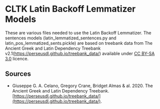# CLTK Latin Backoff Lemmatizer Models

These are various files needed to use the Latin Backoff Lemmatizer. The sentences models (latin_lemmatized_sentences.py and latin_pos_lemmatized_sents.pickle) are based on treebank data from The Ancient Greek and Latin Dependency Treebank v2.1(https://perseusdl.github.io/treebank_data/) available under [CC BY-SA 3.0](https://creativecommons.org/licenses/by-sa/3.0/us/) licence.

## Sources
- Giuseppe G. A. Celano, Gregory Crane, Bridget Almas & al. 2020. The Ancient Greek and Latin Dependency Treebank. [https://perseusdl.github.io/treebank_data/](https://perseusdl.github.io/treebank_data/).
